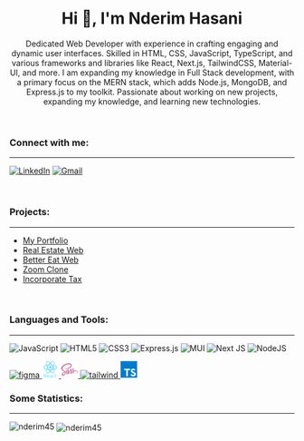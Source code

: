 <h1 align="center">Hi 👋, I'm Nderim Hasani</h1>
<p align="center">Dedicated Web Developer with experience in crafting engaging and dynamic user interfaces. Skilled in HTML, CSS, JavaScript, TypeScript, and various frameworks and libraries like React, Next.js, TailwindCSS, Material-UI, and more. I am expanding my knowledge in Full Stack development, with a primary focus on the MERN stack, which adds Node.js, MongoDB, and Express.js to my toolkit. Passionate about working on new projects, expanding my knowledge, and learning new technologies.</p>
</br>

<h3 align="left">Connect with me:</h3>
<hr>

[![LinkedIn](https://img.shields.io/badge/LinkedIn-%230077B5.svg?logo=linkedin&logoColor=white)](https://linkedin.com/in/nderimhasani) [![Gmail](https://img.shields.io/badge/-nderim258@gmail.com-c14438?style=flat-square&amp;logo=Gmail&amp;logoColor=white&amp;link=mailto:nderim258@gmail.com)](https://linkedin.com/in/nderimhasani)

</br>

<h3 align="left">Projects:</h3>
<hr>

<ul>
    <li>
      <a href="https://nhasaniportfolio.netlify.app/">My Portfolio</a> 
    </li>
    <li>
      <a href="https://node-real-estate.netlify.app/">Real Estate Web</a> 
    </li>
    <li>
      <a href="https://better-eat.netlify.app/">Better Eat Web</a> 
    </li>
  <li>
      <a href="https://roommeet.netlify.app/">Zoom Clone</a> 
    </li>
  <li>
      <a href="https://roommeet.netlify.app/">Incorporate Tax</a> 
    </li>
</ul>
</br>

<h3 align="left">Languages and Tools:</h3>
<hr>

![JavaScript](https://img.shields.io/badge/javascript-%23323330.svg?style=for-the-badge&logo=javascript&logoColor=%23F7DF1E) ![HTML5](https://img.shields.io/badge/html5-%23E34F26.svg?style=for-the-badge&logo=html5&logoColor=white) ![CSS3](https://img.shields.io/badge/css3-%231572B6.svg?style=for-the-badge&logo=css3&logoColor=white) ![Express.js](https://img.shields.io/badge/express.js-%23404d59.svg?style=for-the-badge&logo=express&logoColor=%2361DAFB) ![MUI](https://img.shields.io/badge/MUI-%230081CB.svg?style=for-the-badge&logo=mui&logoColor=white) ![Next JS](https://img.shields.io/badge/Next-black?style=for-the-badge&logo=next.js&logoColor=white) ![NodeJS](https://img.shields.io/badge/node.js-6DA55F?style=for-the-badge&logo=node.js&logoColor=white)

<p align="left"> <a href="https://www.figma.com/" target="_blank" rel="noreferrer"> <img src="https://www.vectorlogo.zone/logos/figma/figma-icon.svg" alt="figma" width="30" height="30"/> </a> <a href="https://reactjs.org/" target="_blank" rel="noreferrer"> <img src="https://raw.githubusercontent.com/devicons/devicon/master/icons/react/react-original-wordmark.svg" alt="react" width="30" height="30"/> </a> <a href="https://sass-lang.com" target="_blank" rel="noreferrer"> <img src="https://raw.githubusercontent.com/devicons/devicon/master/icons/sass/sass-original.svg" alt="sass" width="30" height="30"/> </a> <a href="https://tailwindcss.com/" target="_blank" rel="noreferrer"> <img src="https://www.vectorlogo.zone/logos/tailwindcss/tailwindcss-icon.svg" alt="tailwind" width="30" height="30"/> </a> <a href="https://www.typescriptlang.org/" target="_blank" rel="noreferrer"> <img src="https://raw.githubusercontent.com/devicons/devicon/master/icons/typescript/typescript-original.svg" alt="typescript" width="30" height="30"/> </a> </p>

<h3 align="left">Some Statistics:</h3>
<hr>

<p><img align="left" src="https://github-readme-stats.vercel.app/api/top-langs?username=nderim45&show_icons=true&locale=en&layout=compact" alt="nderim45" /></p>
<p>&nbsp;<img align="center" src="https://github-readme-stats.vercel.app/api?username=nderim45&show_icons=true&locale=en" alt="nderim45" /></p>

